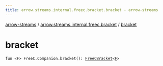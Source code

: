 ```yaml
---
title: arrow.streams.internal.freec.bracket.bracket - arrow-streams
---
```


[arrow-streams](../index.html) / [arrow.streams.internal.freec.bracket](index.html) / [bracket](./bracket.html)

# bracket

`fun <F> FreeC.Companion.bracket(): `[`FreeCBracket`](../arrow.streams.internal/-free-c-bracket/index.html)`<`[`F`](bracket.html#F)`>`